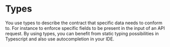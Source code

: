 # Types

You use types to describe the contract that specific data needs to conform to.
For instance to enforce specific fields to be present in the input of an API request.
By using types, you can benefit from static typing possibilities in Typescript and also use autocompletion in your IDE.
